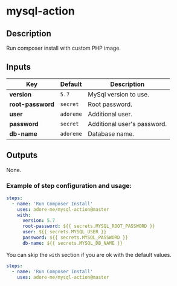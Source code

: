 # mysql-action

## Description
Run composer install with custom PHP image.

## Inputs
| Key               | Default   | Description                 |
|-------------------|-----------|-----------------------------|
| **version**       | `5.7`     | MySql version to use.       |
| **root-password** | `secret`  | Root password.              |
| **user**          | `adoreme` | Additional user.            |
| **password**      | `secret`  | Additional user's password. |
| **db-name**       | `adoreme` | Database name.              |

## Outputs
None.

### Example of step configuration and usage:
```yaml
steps:
  - name: 'Run Composer Install'
    uses: adore-me/mysql-action@master
    with:
      version: 5.7
      root-password: ${{ secrets.MYSQL_ROOT_PASSWORD }}
      user: ${{ secrets.MYSQL_USER }}
      password: ${{ secrets.MYSQL_PASSWORD }}
      db-name: ${{ secrets.MYSQL_DB_NAME }}
```

You can skip the `with` section if you are ok with the default values.
```yaml
steps:
  - name: 'Run Composer Install'
    uses: adore-me/mysql-action@master
```